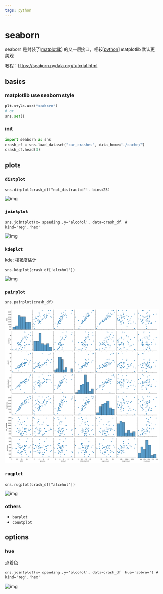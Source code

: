 ```yaml
---
tags: python
---
```


# seaborn

seaborn 是封装了[[matplotlib]] 的又一层接口，相较[[python]] matplotlib 默认更美观

教程：<https://seaborn.pydata.org/tutorial.html>

## basics

### matplotlib use seaborn style

```python
plt.style.use("seaborn")
# or
sns.set()
```

### init

```python
import seaborn as sns
crash_df = sns.load_dataset("car_crashes", data_home="./cache/")
crash_df.head(3)
```

## plots

### `distplot`

```jupyter-python
sns.displot(crash_df["not_distracted"], bins=25)
```

![img](../../attachments/sns2.png)

### `jointplot`

```jupyter-python
sns.jointplot(x='speeding',y='alcohol', data=crash_df) # kind='reg','hex'
```

![img](../../attachments/sns1.png)

### `kdeplot`

kde: 核密度估计

```jupyter-python
sns.kdeplot(crash_df['alcohol'])
```

![img](../../attachments/sns5.png)

### `pairplot`

```jupyter-python
sns.pairplot(crash_df)
```

![img](.../../attachments/sns4.png)

### `rugplot`

```jupyter-python
sns.rugplot(crash_df["alcohol"])
```

![img](../../attachments/9b946f9e0d697f1e44f0b0d3aae216b18b4a679d.png)

### others

- `barplot`
- `countplot`

## options

### hue

点着色

```jupyter-python
sns.jointplot(x='speeding',y='alcohol', data=crash_df, hue='abbrev') # kind='reg','hex'
```

![img](../../attachments/sns3.png)

[//begin]: # "Autogenerated link references for markdown compatibility"
[matplotlib]: matplotlib.md "matplotlib"
[python]: ../python.md "python"
[//end]: # "Autogenerated link references"
